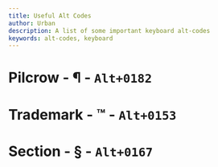 ```yaml
---
title: Useful Alt Codes
author: Urban
description: A list of some important keyboard alt-codes
keywords: alt-codes, keyboard
---
```


# Pilcrow - ¶ - `Alt+0182`

# Trademark - ™ - `Alt+0153`

# Section - § - `Alt+0167`
